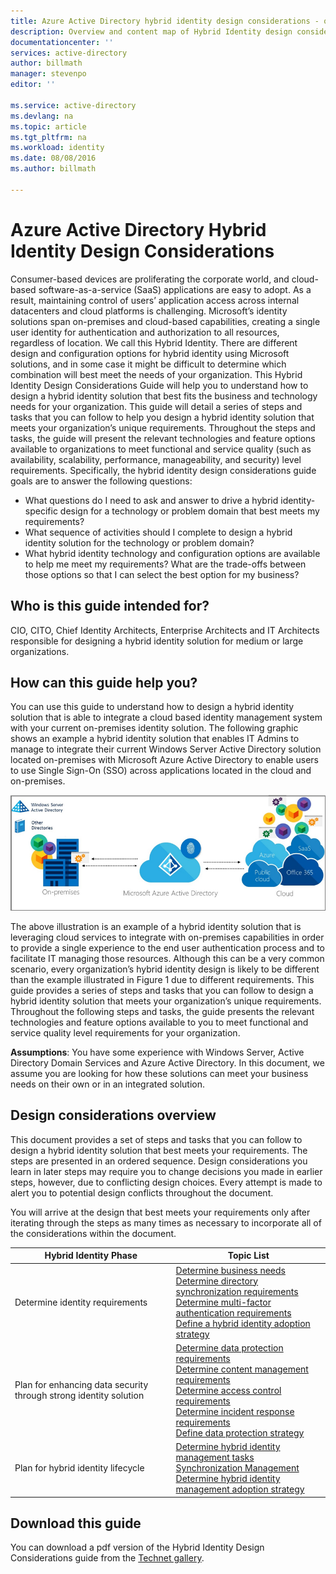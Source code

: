 ```yaml
---
title: Azure Active Directory hybrid identity design considerations - overview | Microsoft Azure
description: Overview and content map of Hybrid Identity design considerations guide
documentationcenter: ''
services: active-directory
author: billmath
manager: stevenpo
editor: ''

ms.service: active-directory
ms.devlang: na
ms.topic: article
ms.tgt_pltfrm: na
ms.workload: identity
ms.date: 08/08/2016
ms.author: billmath

---
```

# Azure Active Directory Hybrid Identity Design Considerations
Consumer-based devices are proliferating the corporate world, and cloud-based software-as-a-service (SaaS) applications are easy to adopt. As a result, maintaining control of users’ application access across internal datacenters and cloud platforms is challenging.  Microsoft’s identity solutions span on-premises and cloud-based capabilities, creating a single user identity for authentication and authorization to all resources, regardless of location. We call this Hybrid Identity. There are different design and configuration options for hybrid identity using Microsoft solutions, and in some case it might be difficult to determine which combination will best meet the needs of your organization. This Hybrid Identity Design Considerations Guide will help you to understand how to design a hybrid identity solution that best fits the business and technology needs for your organization.  This guide will detail a series of steps and tasks that you can follow to help you design a hybrid identity solution that meets your organization’s unique requirements. Throughout the steps and tasks, the guide will present the relevant technologies and feature options available to organizations to meet functional and service quality (such as availability, scalability, performance, manageability, and security) level requirements. 
Specifically, the hybrid identity design considerations guide goals are to answer the following questions: 

* What questions do I need to ask and answer to drive a hybrid identity-specific design for a technology or problem domain that best meets my requirements?
* What sequence of activities should I complete to design a hybrid identity solution for the technology or problem domain? 
* What hybrid identity technology and configuration options are available to help me meet my requirements? What are the trade-offs between those options so that I can select the best option for my business?

## Who is this guide intended for?
 CIO, CITO, Chief Identity Architects, Enterprise Architects and IT Architects responsible for designing a hybrid identity solution for medium or large organizations.

## How can this guide help you?
You can use this guide to understand how to design a hybrid identity solution that is able to integrate a cloud based identity management system with your current on-premises identity solution. The following graphic shows an example a hybrid identity solution that enables IT Admins to manage to integrate their current Windows Server Active Directory solution located on-premises with Microsoft Azure Active Directory to enable users to use Single Sign-On (SSO) across applications located in the cloud and on-premises.

![](./media/hybrid-id-design-considerations/hybridID-example.png)

The above illustration is an example of a hybrid identity solution that is leveraging cloud services to integrate with on-premises capabilities in order to provide a single experience to the end user authentication process and to facilitate IT managing those resources. Although this can be a very common scenario, every organization’s hybrid identity design is likely to be different than the example illustrated in Figure 1 due to different requirements. 
This guide provides a series of steps and tasks that you can follow to design a hybrid identity solution that meets your organization’s unique requirements. Throughout the following steps and tasks, the guide presents the relevant technologies and feature options available to you to meet functional and service quality level requirements for your organization.

**Assumptions**: You have some experience with Windows Server, Active Directory Domain Services and Azure Active Directory. In this document, we assume you are looking for how these solutions can meet your business needs on their own or in an integrated solution.

## Design considerations overview
This document provides a set of steps and tasks that you can follow to design a hybrid identity solution that best meets your requirements. The steps are presented in an ordered sequence. Design considerations you learn in later steps may require you to change decisions you made in earlier steps, however, due to conflicting design choices. Every attempt is made to alert you to potential design conflicts throughout the document. 

You will arrive at the design that best meets your requirements only after iterating through the steps as many times as necessary to incorporate all of the considerations within the document. 

| Hybrid Identity Phase | Topic List |
| --- | --- |
| Determine identity requirements |[Determine business needs](active-directory-hybrid-identity-design-considerations-business-needs.md)<br> [Determine directory synchronization requirements](active-directory-hybrid-identity-design-considerations-directory-sync-requirements.md)<br> [Determine multi-factor authentication requirements](active-directory-hybrid-identity-design-considerations-multifactor-auth-requirements.md)<br> [Define a hybrid identity adoption strategy](active-directory-hybrid-identity-design-considerations-identity-adoption-strategy.md) |
| Plan for enhancing data security through strong identity solution |[Determine data protection requirements](active-directory-hybrid-identity-design-considerations-dataprotection-requirements.md) <br> [Determine content management requirements](active-directory-hybrid-identity-design-considerations-contentmgt-requirements.md)<br> [Determine access control requirements](active-directory-hybrid-identity-design-considerations-accesscontrol-requirements.md)<br> [Determine incident response requirements](active-directory-hybrid-identity-design-considerations-incident-response-requirements.md) <br> [Define data protection strategy](active-directory-hybrid-identity-design-considerations-data-protection-strategy.md) |
| Plan for hybrid identity lifecycle |[Determine hybrid identity management tasks](active-directory-hybrid-identity-design-considerations-hybrid-id-management-tasks.md) <br> [Synchronization Management](active-directory-hybrid-identity-design-considerations-hybrid-id-management-tasks.md)<br> [Determine hybrid identity management adoption strategy](active-directory-hybrid-identity-design-considerations-lifecycle-adoption-strategy.md) |

## Download this guide
You can download a pdf version of the Hybrid Identity Design Considerations guide from the [Technet gallery](https://gallery.technet.microsoft.com/Azure-Hybrid-Identity-b06c8288). 


